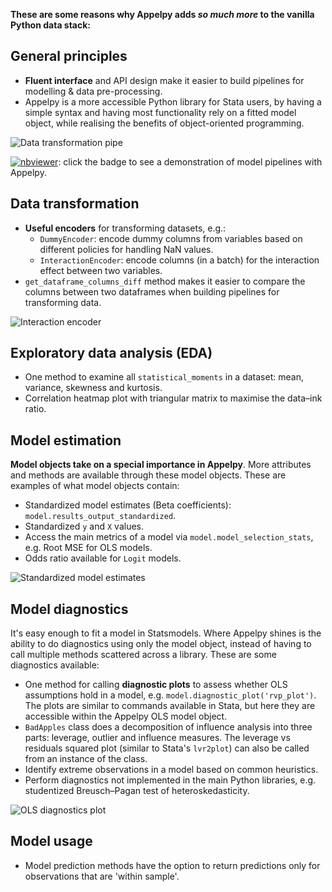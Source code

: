 **These are some reasons why Appelpy adds _so much more_ to the vanilla Python data stack:**
## General principles
- **Fluent interface** and API design make it easier to build pipelines for modelling & data pre-processing.
- Appelpy is a more accessible Python library for Stata users, by having a simple syntax and having most functionality rely on a fitted model object, while realising the benefits of object-oriented programming.

![Data transformation pipe](/img/data-transformation-pipe.png)

[![nbviewer](https://img.shields.io/badge/render-nbviewer-orange.svg)](https://nbviewer.jupyter.org/github/mfarragher/appelpy-examples/blob/master/04_model-pipeline_cars93.ipynb): click the badge to see a demonstration of model pipelines with Appelpy.

## Data transformation
- **Useful encoders** for transforming datasets, e.g.:
    - `DummyEncoder`: encode dummy columns from variables based on different policies for handling NaN values.
    - `InteractionEncoder`: encode columns (in a batch) for the interaction effect between two variables.
- `get_dataframe_columns_diff` method makes it easier to compare the columns between two dataframes when building pipelines for transforming data.

![Interaction encoder](/img/interaction-encoder.png)

## Exploratory data analysis (EDA)
- One method to examine all `statistical_moments` in a dataset: mean, variance, skewness and kurtosis.
- Correlation heatmap plot with triangular matrix to maximise the data–ink ratio.

## Model estimation
**Model objects take on a special importance in Appelpy**.  More attributes and methods are available through these model objects.  These are examples of what model objects contain:

- Standardized model estimates (Beta coefficients): `model.results_output_standardized`.
- Standardized `y` and `X` values.
- Access the main metrics of a model via `model.model_selection_stats`, e.g. Root MSE for OLS models.
- Odds ratio available for `Logit` models.

![Standardized model estimates](/img/standardized-model-estimates.png)

## Model diagnostics
It's easy enough to fit a model in Statsmodels.  Where Appelpy shines is the ability to do diagnostics using only the model object, instead of having to call multiple methods scattered across a library.  These are some diagnostics available:

- One method for calling **diagnostic plots** to assess whether OLS assumptions hold in a model, e.g. `model.diagnostic_plot('rvp_plot')`.  The plots are similar to commands available in Stata, but here they are accessible within the Appelpy OLS model object.
- `BadApples` class does a decomposition of influence analysis into three parts: leverage, outlier and influence measures.  The leverage vs residuals squared plot (similar to Stata's `lvr2plot`) can also be called from an instance of the class.
- Identify extreme observations in a model based on common heuristics.
- Perform diagnostics not implemented in the main Python libraries, e.g. studentized Breusch–Pagan test of heteroskedasticity.

![OLS diagnostics plot](/img/2x2-diagnostics-ols.png)

## Model usage
- Model prediction methods have the option to return predictions only for observations that are 'within sample'.
